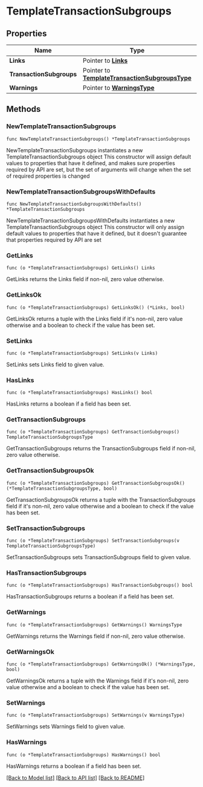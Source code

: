 # TemplateTransactionSubgroups

## Properties

Name | Type | Description | Notes
------------ | ------------- | ------------- | -------------
**Links** | Pointer to [**Links**](Links.md) |  | [optional] 
**TransactionSubgroups** | Pointer to [**TemplateTransactionSubgroupsType**](TemplateTransactionSubgroupsType.md) |  | [optional] 
**Warnings** | Pointer to [**WarningsType**](WarningsType.md) |  | [optional] 

## Methods

### NewTemplateTransactionSubgroups

`func NewTemplateTransactionSubgroups() *TemplateTransactionSubgroups`

NewTemplateTransactionSubgroups instantiates a new TemplateTransactionSubgroups object
This constructor will assign default values to properties that have it defined,
and makes sure properties required by API are set, but the set of arguments
will change when the set of required properties is changed

### NewTemplateTransactionSubgroupsWithDefaults

`func NewTemplateTransactionSubgroupsWithDefaults() *TemplateTransactionSubgroups`

NewTemplateTransactionSubgroupsWithDefaults instantiates a new TemplateTransactionSubgroups object
This constructor will only assign default values to properties that have it defined,
but it doesn't guarantee that properties required by API are set

### GetLinks

`func (o *TemplateTransactionSubgroups) GetLinks() Links`

GetLinks returns the Links field if non-nil, zero value otherwise.

### GetLinksOk

`func (o *TemplateTransactionSubgroups) GetLinksOk() (*Links, bool)`

GetLinksOk returns a tuple with the Links field if it's non-nil, zero value otherwise
and a boolean to check if the value has been set.

### SetLinks

`func (o *TemplateTransactionSubgroups) SetLinks(v Links)`

SetLinks sets Links field to given value.

### HasLinks

`func (o *TemplateTransactionSubgroups) HasLinks() bool`

HasLinks returns a boolean if a field has been set.

### GetTransactionSubgroups

`func (o *TemplateTransactionSubgroups) GetTransactionSubgroups() TemplateTransactionSubgroupsType`

GetTransactionSubgroups returns the TransactionSubgroups field if non-nil, zero value otherwise.

### GetTransactionSubgroupsOk

`func (o *TemplateTransactionSubgroups) GetTransactionSubgroupsOk() (*TemplateTransactionSubgroupsType, bool)`

GetTransactionSubgroupsOk returns a tuple with the TransactionSubgroups field if it's non-nil, zero value otherwise
and a boolean to check if the value has been set.

### SetTransactionSubgroups

`func (o *TemplateTransactionSubgroups) SetTransactionSubgroups(v TemplateTransactionSubgroupsType)`

SetTransactionSubgroups sets TransactionSubgroups field to given value.

### HasTransactionSubgroups

`func (o *TemplateTransactionSubgroups) HasTransactionSubgroups() bool`

HasTransactionSubgroups returns a boolean if a field has been set.

### GetWarnings

`func (o *TemplateTransactionSubgroups) GetWarnings() WarningsType`

GetWarnings returns the Warnings field if non-nil, zero value otherwise.

### GetWarningsOk

`func (o *TemplateTransactionSubgroups) GetWarningsOk() (*WarningsType, bool)`

GetWarningsOk returns a tuple with the Warnings field if it's non-nil, zero value otherwise
and a boolean to check if the value has been set.

### SetWarnings

`func (o *TemplateTransactionSubgroups) SetWarnings(v WarningsType)`

SetWarnings sets Warnings field to given value.

### HasWarnings

`func (o *TemplateTransactionSubgroups) HasWarnings() bool`

HasWarnings returns a boolean if a field has been set.


[[Back to Model list]](../README.md#documentation-for-models) [[Back to API list]](../README.md#documentation-for-api-endpoints) [[Back to README]](../README.md)



